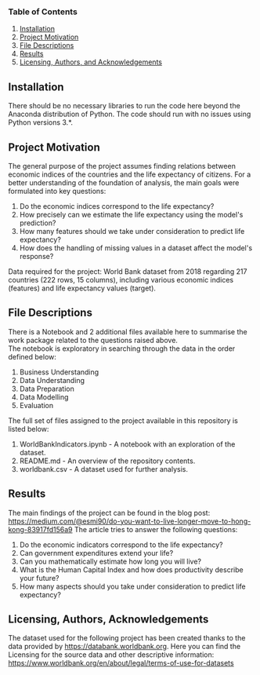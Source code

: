 ### Table of Contents

1. [Installation](#installation)
2. [Project Motivation](#motivation)
3. [File Descriptions](#files)
4. [Results](#results)
5. [Licensing, Authors, and Acknowledgements](#licensing)

## Installation <a name="installation"></a>
 
There should be no necessary libraries to run the code here beyond the Anaconda distribution of Python.  The code should run with no issues using Python versions 3.*.

## Project Motivation<a name="motivation"></a>

The general purpose of the project assumes finding relations between economic indices of the countries and the life expectancy of citizens. For a better understanding of the foundation of analysis, the main goals were formulated into key questions: 

1. Do the economic indices correspond to the life expectancy?
2. How precisely can we estimate the life expectancy using the model's prediction?
3. How many features should we take under consideration to predict life expectancy?
4. How does the handling of missing values in a dataset affect the model's response?

Data required for the project: World Bank dataset from 2018 regarding 217 countries (222 rows, 15 columns), including various economic indices (features) and life expectancy values (target). 

## File Descriptions <a name="files"></a>

There is a Notebook and 2 additional files available here to summarise the work package related to the questions raised above.  
The notebook is exploratory in searching through the data in the order defined below:

1. Business Understanding
2. Data Understanding
3. Data Preparation
4. Data Modelling
5. Evaluation

The full set of files assigned to the project available in this repository is listed below:

1. WorldBankIndicators.ipynb - A notebook with an exploration of the dataset.
2. README.md - An overview of the repository contents.
3. worldbank.csv - A dataset used for further analysis.

## Results<a name="results"></a>

The main findings of the project can be found in the blog post: https://medium.com/@esmi90/do-you-want-to-live-longer-move-to-hong-kong-83917fd156a9
The article tries to answer the following questions:

1. Do the economic indicators correspond to the life expectancy?
2. Can government expenditures extend your life?
3. Can you mathematically estimate how long you will live?
4. What is the Human Capital Index and how does productivity describe your future?
5. How many aspects should you take under consideration to predict life expectancy?

## Licensing, Authors, Acknowledgements<a name="licensing"></a>

The dataset used for the following project has been created thanks to the data provided by https://databank.worldbank.org. Here you can find the Licensing for the source data and other descriptive information: https://www.worldbank.org/en/about/legal/terms-of-use-for-datasets



